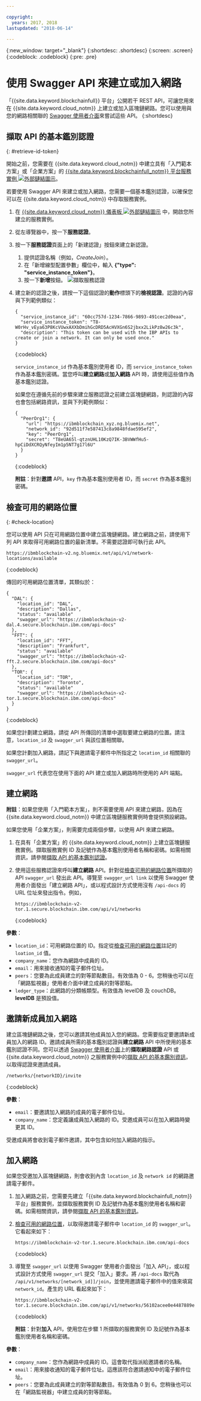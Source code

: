 ```yaml
---

copyright:
  years: 2017, 2018
lastupdated: "2018-06-14"

---
```


{:new_window: target="_blank"}
{:shortdesc: .shortdesc}
{:screen: .screen}
{:codeblock: .codeblock}
{:pre: .pre}

# 使用 Swagger API 來建立或加入網路

「{{site.data.keyword.blockchainfull}} 平台」公開若干 REST API，可讓您用來在 {{site.data.keyword.cloud_notm}} 上建立或加入區塊鏈網路。您可以使用與您的網路相關聯的 [Swagger 使用者介面](swagger_apis.html)來嘗試這些 API。
{:shortdesc}


## 擷取 API 的基本鑑別認證
{: #retrieve-id-token}

開始之前，您需要在 {{site.data.keyword.cloud_notm}} 中建立具有「入門範本方案」或「企業方案」的 [{{site.data.keyword.blockchainfull_notm}} 平台服務實例 ![外部鏈結圖示](../images/external_link.svg "外部鏈結圖示")](https://console.bluemix.net/catalog/services/blockchain)。

若要使用 Swagger API 來建立或加入網路，您需要一個基本鑑別認證，以確保您可以在 {{site.data.keyword.cloud_notm}} 中存取服務實例。

1. 在 [{{site.data.keyword.cloud_notm}} 儀表板 ![外部鏈結圖示](../images/external_link.svg "外部鏈結圖示")](https://console.bluemix.net/dashboard/apps/) 中，開啟您所建立的服務實例。
2. 從左導覽器中，按一下**服務認證**。
3. 按一下**服務認證**頁面上的「新建認證」按鈕來建立新認證。 
    1. 提供認證名稱（例如，*CreateJoin*）。
    2. 在「新增線型配置參數」欄位中，輸入 **{"type": "service_instance_token"}**。
    3. 按一下**新增**按鈕。
    ![擷取服務認證](../images/service_credentials.gif "擷取服務認證")
4. 建立新的認證之後，請按一下這個認證的**動作**標頭下的**檢視認證**。認證的內容與下列範例類似：

    ```
    {
      "service_instance_id": "60cc757d-1234-7866-9893-491cec2d0eaa",
      "service_instance_token": "T8-W0rHv_vEya63P8KcVUwxAXXbDmihGcDRD5AcHVXGn6S2jbxx2LikPz8w26c3k",
      "description": "This token can be used with the IBP APIs to create or join a network. It can only be used once."
    }
    ```
    {:codeblock}

    `service_instance_id` 作為基本鑑別使用者 ID，而 `service_instance_token` 作為基本鑑別密碼。當您呼叫**建立網路**或**加入網路** API 時，請使用這些值作為基本鑑別認證。

    如果您在遵循先前的步驟來建立服務認證之前建立區塊鏈網路，則認證的內容也會包括網路資訊，並與下列範例類似：

    ```
    {
      "PeerOrg1": {
        "url": "https://ibmblockchain_xyz.ng.bluemix.net",
        "network_id": "92d511f7e587413c8a9848fdae595ef2",
        "key": "PeerOrg1",
        "secret": "T8eUA65l-qtznUHL10KzQ7IK-3BVWWfHu5-hpCiDdXCRQyNfeyIm1p5NT7g17l6U"
      }
    }
    ```
    {:codeblock}

    **附註**：針對**邀請** API，`key` 作為基本鑑別使用者 ID，而 `secret` 作為基本鑑別密碼。


## 檢查可用的網路位置
{: #check-location}

您可以使用 API 只在可用網路位置中建立區塊鏈網路。建立網路之前，請使用下列 API 來取得可用網路位置的最新清單。不需要認證即可執行此 API。

```
https://ibmblockchain-v2.ng.bluemix.net/api/v1/network-locations/available
```
{:codeblock}

傳回的可用網路位置清單，其類似於：

```
{
  "DAL": {
    "location_id": "DAL",
    "description": "Dallas",
    "status": "available"
    "swagger_url": "https://ibmblockchain-v2-dal.4.secure.blockchain.ibm.com/api-docs"
  },
  "FFT": {
    "location_id": "FFT",
    "description": "Frankfurt",
    "status": "available"
    "swagger_url": "https://ibmblockchain-v2-fft.2.secure.blockchain.ibm.com/api-docs"
  },
  "TOR": {
    "location_id": "TOR",
    "description": "Toronto",
    "status": "available"
    "swagger_url": "https://ibmblockchain-v2-tor.1.secure.blockchain.ibm.com/api-docs"
  }
}
```
{:codeblock}

如果您計劃建立網路，請從 API 所傳回的清單中選取要建立網路的位置。請注意，``location_id`` 及 ``swagger_url`` 與該位置相關聯。  

如果您計劃加入網路，請記下與邀請電子郵件中所指定之 ``location_id`` 相關聯的 ``swagger_url``。

``swagger_url`` 代表您在使用下面的 API 建立或加入網路時所使用的 API 端點。


## 建立網路

**附註**：如果您使用「入門範本方案」，則不需要使用 API 來建立網路，因為在 {{site.data.keyword.cloud_notm}} 中建立區塊鏈服務實例時會提供預設網路。

如果您使用「企業方案」，則需要完成兩個步驟，以使用 API 來建立網路。

1. 在具有「企業方案」<!-- or Enterprise Plus Plan-->的 {{site.data.keyword.cloud_notm}} 上建立區塊鏈服務實例。擷取服務實例 ID 及記號作為基本鑑別使用者名稱和密碼。如需相關資訊，請參閱[擷取 API 的基本鑑別認證](#retrieve-id-token)。

2. 使用這些服務認證來呼叫**建立網路** API。針對從[檢查可用的網路位置](#check-location)所擷取的 API ``swagger_url`` 發出此 API。導覽至 ``swagger_url link`` 以使用 Swagger 使用者介面發出「建立網路 API」，或以程式設計方式使用沒有 ``/api-docs`` 的 URL 位址來發出指令。例如，

    ```
    https://ibmblockchain-v2-tor.1.secure.blockchain.ibm.com/api/v1/networks
    ```
    {:codeblock}

**參數**：
- `location_id`：可用網路位置的 ID。指定從[檢查可用的網路位置](#check-location)註記的 `loation_id` 值。
- `company_name`：您作為網路中成員的 ID。
- `email`：用來接收通知的電子郵件位址。
- `peers`：您要為此成員建立的對等節點數目。有效值為 0 - 6。您稍後也可以在「網路監視器」使用者介面中建立成員的對等節點。
- `ledger_type`：此網路的分類帳類型。有效值為 levelDB 及 couchDB。**levelDB** 是預設值。


## 邀請新成員加入網路

建立區塊鏈網路之後，您可以邀請其他成員加入您的網路。您需要指定要邀請新成員加入的網路 ID。邀請成員所需的基本鑑別認證與**建立網路** API 中所使用的基本鑑別認證不同。<!--In order to get the basic auth information you will need to follow the same steps in "Retrieving basic auth information for API". -->您可以透過 [Swagger 使用者介面](swagger_apis##retrieving-network-credentials)上的**擷取網路認證** API 或 {{site.data.keyword.cloud_notm}} 之服務實例中的[擷取 API 的基本鑑別資訊](#retrieve-id-token)，以取得認證來邀請成員。

```
/networks/{networkID}/invite
```
{:codeblock}

**參數**：
- `email`：要邀請加入網路的成員的電子郵件位址。
- `company_name`：您定義讓成員加入網路的 ID。受邀成員可以在加入網路時變更其 ID。

受邀成員將會收到電子郵件邀請，其中包含如何加入網路的指示。


## 加入網路

如果您受邀加入區塊鏈網路，則會收到內含 `location_id` 及 `network id` 的網路邀請電子郵件。

1. 加入網路之前，您需要先建立「{{site.data.keyword.blockchainfull_notm}} 平台」服務實例，並擷取服務實例 ID 及記號作為基本鑑別使用者名稱和密碼。如需相關資訊，請參閱[擷取 API 的基本鑑別資訊](#retrieve-id-token)。

2. [檢查可用的網路位置](#check-location)，以取得邀請電子郵件中 `location_id` 的 `swagger_url`。它看起來如下：

    ```
    https://ibmblockchain-v2-tor.1.secure.blockchain.ibm.com/api-docs
    ```
    {:codeblock}

3. 導覽至 `swagger_url` 以使用 Swagger 使用者介面發出「加入 API」，或以程式設計方式使用 `swagger_url` 提交「加入」要求。將 `/api-docs` 取代為 `/api/v1/networks/[network_id]]/join`，並使用邀請電子郵件中的值來填寫 `network_id`。產生的 URL 看起來如下：

    ```
    https://ibmblockchain-v2-tor.1.secure.blockchain.ibm.com/api/v1/networks/56102acee0e4487889ef09db681bada0/join
    ```
    {:codeblock}

    **附註**：針對**加入** API，使用您在步驟 1 所擷取的服務實例 ID 及記號作為基本鑑別使用者名稱和密碼。

**參數**：
- `company_name`：您作為網路中成員的 ID。這會取代指派給邀請者的名稱。
- `email`：用來接收通知的電子郵件位址。這應該符合邀請通知中的電子郵件位址。
- `peers`：您要為此成員建立的對等節點數目。有效值為 0 到 6。您稍後也可以在「網路監視器」中建立成員的對等節點。
